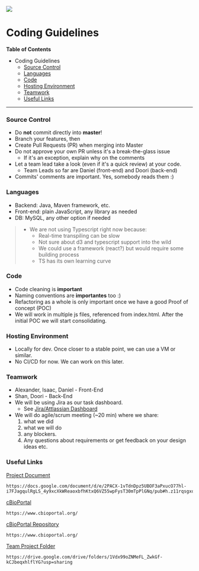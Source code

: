 ![](https://frontend.cbioportal.org/reactapp/images/369b022222badf37b2b0c284f4ae2284.png)


# Coding Guidelines


**Table of Contents**

- Coding Guidelines
    + [Source Control](#source-control)
    + [Languages](#languages)
    + [Code](#code)
    + [Hosting Environment](#hosting-environment)
    + [Teamwork](#teamwork)
    + [Useful Links](#useful-links)

------

### Source Control
- Do **not** commit directly into **master**!
- Branch your features, then
- Create Pull Requests (PR) when merging into Master
- Do not approve your own PR unless it's a break-the-glass issue
  - If it's an exception, explain why on the comments
- Let a team lead take a look (even if it's a quick review) at your code.
    - Team Leads so far are Daniel (front-end) and Doori (back-end)
- Commits' comments are important. Yes, somebody reads them :)

### Languages
- Backend: Java, Maven framework, etc.
- Front-end: plain JavaScript, any library as needed
- DB: MySQL, any other option if needed
> * We are not using Typescript right now because:
>   * Real-time transpiling can be slow
>   * Not sure about d3 and typescript support into the wild
>   * We could use a framework (react?) but would require some building process
>   * TS has its own learning curve

### Code
- Code cleaning is **important**
- Naming conventions are **importantes** too :)
- Refactoring as a whole is only important once we have a good Proof of concept (POC)
- We will work in multiple js files, referenced from index.html. After the initial POC we will start consolidating.

### Hosting Environment
- Locally for dev. Once closer to a stable point, we can use a VM or similar.
- No CI/CD for now. We can work on this later.

### Teamwork
- Alexander, Isaac, Daniel - Front-End
- Shan, Doori - Back-End
- We will be using Jira as our task dashboard. 
  - See [Jira/Attlassian Dashboard](https://patientsimilarity.atlassian.net/ "Jira/Attlassian Dashboard")
- We will do agile/scrum meeting (~20 min) where we share:
  1) what we did
  2) what we will do
  3) any blockers.
  4) Any questions about requirements or get feedback on your design ideas etc.
  
### Useful Links  
[Project Document](https://docs.google.com/document/d/e/2PACX-1vTdnDpz5UBOF3aPxucO77hl-i7FJagqulRgLS_4y9xcXkWReaoxbfhKtxQ6VZ55wpFysT30mTpPlGNq/pub#h.z11rqsgxo2dh "Project Document") 
```
https://docs.google.com/document/d/e/2PACX-1vTdnDpz5UBOF3aPxucO77hl-i7FJagqulRgLS_4y9xcXkWReaoxbfhKtxQ6VZ55wpFysT30mTpPlGNq/pub#h.z11rqsgxo2dh
```
[cBioPortal](https://www.cbioportal.org/ "cBioPortal") 
```
https://www.cbioportal.org/
```
[cBioPortal Repository](https://github.com/cBioPortal/cbioportal "cBioPortal Repository") 
```
https://www.cbioportal.org/
```
[Team Project Folder](https://github.com/cBioPortal/cbioportal "Team Folder") 
```
https://drive.google.com/drive/folders/1Vdx99oZNMeFL_ZwkGf-kCJbeqxhlflYG?usp=sharing
```
    
    
    

